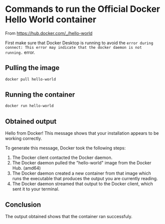 # Commands to run the Official Docker Hello World container

From https://hub.docker.com/_/hello-world

First make sure that Docker Desktop is running to avoid the `error during connect: This error may indicate that the docker daemon is not running.` error.

## Pulling the image
```sh
docker pull hello-world
```

## Running the container
```sh
docker run hello-world
```

## Obtained output
Hello from Docker!
This message shows that your installation appears to be working correctly.

To generate this message, Docker took the following steps:
 1. The Docker client contacted the Docker daemon.
 2. The Docker daemon pulled the "hello-world" image from the Docker Hub.
    (amd64)
 3. The Docker daemon created a new container from that image which runs the
    executable that produces the output you are currently reading.
 4. The Docker daemon streamed that output to the Docker client, which sent it
    to your terminal.

## Conclusion
The output obtained shows that the container ran successfuly.